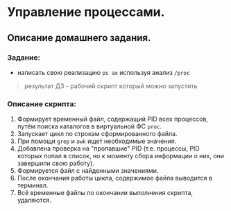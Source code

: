 # Управление процессами.

## Описание домашнего задания.

### Задание:

- написать свою реализацию `ps ax` используя анализ `/proc`
> результат ДЗ - рабочий скрипт который можно запустить

### Описание скрипта:
1. Формирует временный файл, содержащий PID всех процессов, путём поиска каталогов в виртуальной ФС `proc`.
2. Запускает цикл по строкам сформированного файла.
3. При помощи `grep` и `awk` ищет необходимые значения.
4. Добавлена проверка на "пропавшие" PID (т.е. процессы, PID которых попал в список, но к моменту сбора информации о них, они завершили свою работу).
5. Формируется файл с найденными значениями.
6. После окончания работы цикла, содержимое файла выводится в терминал.
7. Всё временные файлы по окончании выполнения скрипта, удаляются.
